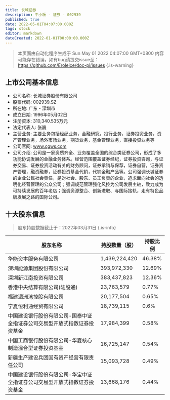 ```yaml
---
title: 长城证券
description: 中小板 - 证券 - 002939
published: true
date: 2022-05-01T04:07:00.000Z
tags: stock
editor: markdown
dateCreated: 2022-01-01T00:00:00.000Z
---
```


> 本页面由自动化程序生成于 Sun May 01 2022 04:07:00 GMT+0800
> 内容可能存在错误，如有bug请提交issue至：https://github.com/Eroleice/doc-pi/issues
{.is-warning}

## 上市公司基本信息
- 公司名称: 长城证券股份有限公司
- 股票代码: 002939.SZ
- 所在地: 广东 - 深圳市
- 成立日期: 1996年05月02日
- 注册资本: 310,340.535万元
- 法定代表人: 张巍
- 主营业务: 主要业务包括经纪业务，金融研究，投行业务，证券投资业务，资产管理业务，场外市场业务，期货业务，基金管理业务，直接投资业务等
- 公司官网: www.cgws.com
- 公司介绍: 公司是一家资质齐全、业务覆盖全国的综合类证券公司，形成了多功能协调发展的金融业务体系。经营范围覆盖证券经纪，证券投资咨询，与证券交易、证券投资活动有关的财务顾问，证券承销与保荐，证券自营，证券资产管理，融资融券，证券投资基金代销，代销金融产品等。公司强调长城证券的企业公民社会责任，是对社会、股东、员工负责的企业，追求面向社会的透明化经营管理的公众公司；强调规范管理强化风控为公司发展主轴，致力成为可持续发展的百年老店；强调资源整合、创新进取、与国际接轨，走有特色品牌发展之路的国际公司。


## 十大股东信息
> 股东持股数据截止于：2022年03月31日
{.is-info}

| 股东名称 | 持股数量（股） | 持股比例 |
| --- | --- | --- |
| 华能资本服务有限公司 | 1,439,224,420 | 46.38% |
| 深圳能源集团股份有限公司 | 393,972,330 | 12.69% |
| 深圳新江南投资有限公司 | 383,437,823 | 12.36% |
| 香港中央结算有限公司(陆股通) | 23,763,579 | 0.77% |
| 福建湄洲湾控股有限公司 | 20,177,504 | 0.65% |
| 宁夏恒利通经贸有限公司 | 18,739,115 | 0.6% |
| 中国建设银行股份有限公司-国泰中证全指证券公司交易型开放式指数证券投资基金 | 17,984,399 | 0.58% |
| 中国工商银行股份有限公司-华夏核心制造混合型证券投资基金 | 16,725,147 | 0.54% |
| 新疆生产建设兵团国有资产经营有限责任公司 | 15,093,728 | 0.49% |
| 中国建设银行股份有限公司-华宝中证全指证券公司交易型开放式指数证券投资基金 | 13,668,176 | 0.44% |




